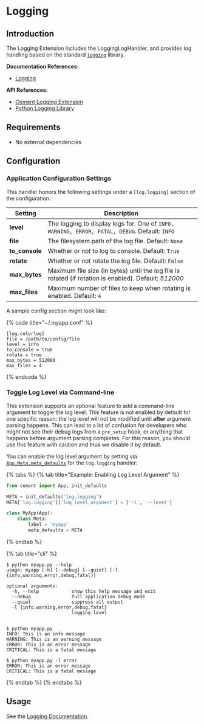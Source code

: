 # Logging

## Introduction

The Logging Extension includes the LoggingLogHandler, and provides log handling based on the standard [`logging`](https://docs.python.org/3.6/library/logging.html#logging.Logger) library.

**Documentation References:**

* [Logging](../core-foundation/logging-1.md)

**API References:**

* [Cement Logging Extension](https://cement.readthedocs.io/en/3.0/api/ext/ext\_logging/)
* [Python Logging Library](https://docs.python.org/3/library/logging.html)

## Requirements

* No external dependencies

## Configuration

### Application Configuration Settings

This handler honors the following settings under a `[log.logging]` section of the configuration:

| **Setting**     | **Description**                                                                                         |
| --------------- | ------------------------------------------------------------------------------------------------------- |
| **level**       | The logging to display logs for. One of `INFO, WARNING, ERROR, FATAL, DEBUG`. Default: `INFO`           |
| **file**        | The filesystem path of the log file.  Default: `None`                                                   |
| **to\_console** | Whether or not to log to console.  Default: `True`                                                      |
| **rotate**      | Whether or not rotate the log file.  Default: `False`                                                   |
| **max\_bytes**  | Maximum file size (in bytes) until the log file is rotated (if rotation is enabled).  Default: _512000_ |
| **max\_files**  | Maximum number of files to keep when rotating is enabled.  Default: `4`                                 |

A sample config section might look like:

{% code title="~/.myapp.conf" %}
```
[log.colorlog]
file = /path/to/config/file
level = info
to_console = true
rotate = true
max_bytes = 512000
max_files = 4
```
{% endcode %}

### **Toggle Log Level via Command-line**

This extension supports an optional feature to add a command-line argument to toggle the log level. This feature is not enabled by default for one specific reason: the log level will not be modified until **after** argument parsing happens. This can lead to a lot of confusion for developers who might not see their debug logs from a `pre_setup` hook, or anything that happens before argument parsing completes. For this reason, you should use this feature with caution and thus we disable it by default.

You can enable the log level argument by setting via [`App.Meta.meta_defaults`](https://cement.readthedocs.io/en/3.0/api/core/foundation/#cement.core.foundation.App.Meta.meta\_defaults) for the `log.logging` handler:

{% tabs %}
{% tab title="Example: Enabling Log Level Argument" %}
```python
from cement import App, init_defaults

META = init_defaults('log.logging')
META['log.logging']['log_level_argument'] = ['-l', '--level']

class MyApp(App):
    class Meta:
        label = 'myapp'
        meta_defaults = META
```
{% endtab %}

{% tab title="cli" %}
```
$ python myapp.py --help
usage: myapp [-h] [--debug] [--quiet] [-l {info,warning,error,debug,fatal}]

optional arguments:
  -h, --help            show this help message and exit
  --debug               full application debug mode
  --quiet               suppress all output
  -l {info,warning,error,debug,fatal}
                        logging level


$ python myapp.py
INFO: This is an info message
WARNING: This is an warning message
ERROR: This is an error message
CRITICAL: This is a fatal message

$ python myapp.py -l error
ERROR: This is an error message
CRITICAL: This is a fatal message
```
{% endtab %}
{% endtabs %}

## Usage

See the [Logging Documentation](../core-foundation/logging-1.md).
